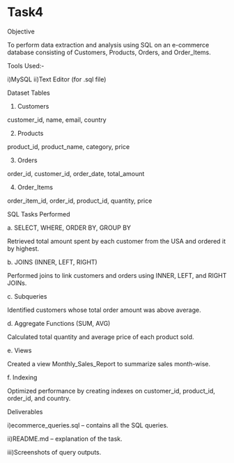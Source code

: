# Task4
Objective

To perform data extraction and analysis using SQL on an e-commerce database consisting of Customers, Products, Orders, and Order_Items.


Tools Used:-

i)MySQL 
ii)Text Editor (for .sql file)


 Dataset Tables

1. Customers

customer_id, name, email, country


2. Products

product_id, product_name, category, price


3. Orders

order_id, customer_id, order_date, total_amount


4. Order_Items

order_item_id, order_id, product_id, quantity, price



SQL Tasks Performed

a. SELECT, WHERE, ORDER BY, GROUP BY

Retrieved total amount spent by each customer from the USA and ordered it by highest.


b. JOINS (INNER, LEFT, RIGHT)

Performed joins to link customers and orders using INNER, LEFT, and RIGHT JOINs.


c. Subqueries

Identified customers whose total order amount was above average.


d. Aggregate Functions (SUM, AVG)

Calculated total quantity and average price of each product sold.


e. Views

Created a view Monthly_Sales_Report to summarize sales month-wise.


f. Indexing

Optimized performance by creating indexes on customer_id, product_id, order_id, and country.


 Deliverables

i)ecommerce_queries.sql – contains all the SQL queries.

ii)README.md – explanation of the task.

iii)Screenshots of query outputs.
